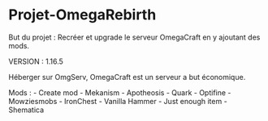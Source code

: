 # Projet-OmegaRebirth


But du projet : Recréer et upgrade le serveur OmegaCraft en y ajoutant des mods.

VERSION : 1.16.5

Héberger sur OmgServ, OmegaCraft est un serveur a but économique. 

Mods : 
    - Create mod
    - Mekanism
    - Apotheosis
    - Quark
    - Optifine
    - Mowziesmobs
    - IronChest
    - Vanilla Hammer
    - Just enough item
    - Shematica
